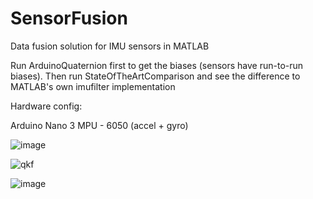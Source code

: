 # SensorFusion
Data fusion solution for IMU sensors in MATLAB

Run ArduinoQuaternion first to get the biases (sensors have run-to-run biases). Then run StateOfTheArtComparison and see the difference to MATLAB's own imufilter implementation

Hardware config: 

Arduino Nano 3
MPU - 6050 (accel + gyro)

![image](https://user-images.githubusercontent.com/81184255/179507012-5037c3da-6fbf-4166-a7c0-cd539bf88132.png)

![qkf](https://user-images.githubusercontent.com/81184255/179507307-474d4e89-54a0-45c0-b766-2c8e626e5eac.gif)

![image](https://user-images.githubusercontent.com/81184255/179507342-5f3b7f15-19e0-4187-96d0-5f9744cfb9d0.png)
